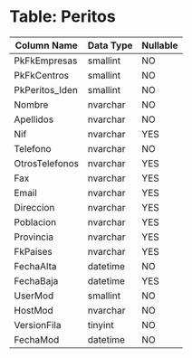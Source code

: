 # Table: Peritos

| Column Name | Data Type | Nullable |
|-------------|-----------|----------|
| PkFkEmpresas | smallint | NO |
| PkFkCentros | smallint | NO |
| PkPeritos_Iden | smallint | NO |
| Nombre | nvarchar | NO |
| Apellidos | nvarchar | NO |
| Nif | nvarchar | YES |
| Telefono | nvarchar | NO |
| OtrosTelefonos | nvarchar | YES |
| Fax | nvarchar | YES |
| Email | nvarchar | YES |
| Direccion | nvarchar | YES |
| Poblacion | nvarchar | YES |
| Provincia | nvarchar | YES |
| FkPaises | nvarchar | YES |
| FechaAlta | datetime | NO |
| FechaBaja | datetime | YES |
| UserMod | smallint | NO |
| HostMod | nvarchar | NO |
| VersionFila | tinyint | NO |
| FechaMod | datetime | NO |
